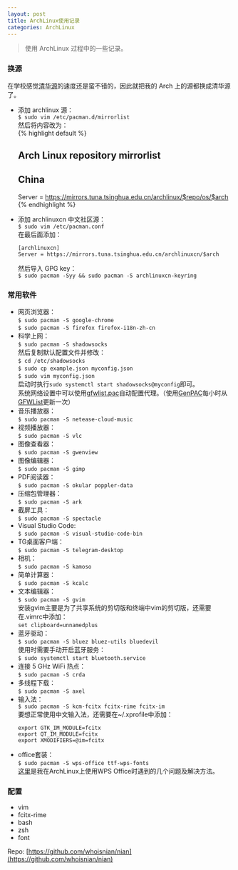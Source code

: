 ```yaml
---
layout: post
title: ArchLinux使用记录
categories: ArchLinux
---
```


> 使用 ArchLinux 过程中的一些记录。

<!-- more -->

### 换源  
在学校感觉[清华源](https://mirror.tuna.tsinghua.edu.cn/)的速度还是蛮不错的，因此就把我的 Arch 上的源都换成清华源了。  
* 添加 archlinux 源：  
  `$ sudo vim /etc/pacman.d/mirrorlist`  
  然后将内容改为：  
  {% highlight default %}
  ##  
  ## Arch Linux repository mirrorlist  
  ##  
    
  ## China  
  Server = https://mirrors.tuna.tsinghua.edu.cn/archlinux/$repo/os/$arch  
  {% endhighlight %}
* 添加 archlinuxcn 中文社区源：  
  `$ sudo vim /etc/pacman.conf`  
  在最后面添加：  
  ```
  [archlinuxcn]  
  Server = https://mirrors.tuna.tsinghua.edu.cn/archlinuxcn/$arch  
  ```
  然后导入 GPG key：  
  `$ sudo pacman -Syy && sudo pacman -S archlinuxcn-keyring`  

### 常用软件
* 网页浏览器：  
  `$ sudo pacman -S google-chrome`  
  `$ sudo pacman -S firefox firefox-i18n-zh-cn`  
* 科学上网：  
  `$ sudo pacman -S shadowsocks`  
  然后复制默认配置文件并修改：  
  `$ cd /etc/shadowsocks`  
  `$ sudo cp example.json myconfig.json`  
  `$ sudo vim myconfig.json`  
  启动时执行`sudo systemctl start shadowsocks@myconfig`即可。  
  系统网络设置中可以使用[gfwlist.pac](https://cdn.whoisnian.com/gfwlist.pac)自动配置代理。（使用[GenPAC](https://github.com/JinnLynn/genpac)每小时从[GFWList](https://github.com/gfwlist/gfwlist)更新一次）  
* 音乐播放器：  
  `$ sudo pacman -S netease-cloud-music`  
* 视频播放器：  
  `$ sudo pacman -S vlc`  
* 图像查看器：  
  `$ sudo pacman -S gwenview`  
* 图像编辑器：  
  `$ sudo pacman -S gimp`
* PDF阅读器：  
  `$ sudo pacman -S okular poppler-data`  
* 压缩包管理器：  
  `$ sudo pacman -S ark`  
* 截屏工具：  
  `$ sudo pacman -S spectacle`  
* Visual Studio Code:    
  `$ sudo pacman -S visual-studio-code-bin`  
* TG桌面客户端：  
  `$ sudo pacman -S telegram-desktop`  
* 相机：  
  `$ sudo pacman -S kamoso`  
* 简单计算器：  
  `$ sudo pacman -S kcalc`  
* 文本编辑器：  
  `$ sudo pacman -S gvim`  
  安装gvim主要是为了共享系统的剪切版和终端中vim的剪切版，还需要在.vimrc中添加：  
  `set clipboard=unnamedplus`  
* 蓝牙驱动：  
  `$ sudo pacman -S bluez bluez-utils bluedevil`  
  使用时需要手动开启蓝牙服务：  
  `$ sudo systemctl start bluetooth.service`  
* 连接 5 GHz WiFi 热点：  
  `$ sudo pacman -S crda`  
* 多线程下载：  
  `$ sudo pacman -S axel`  
* 输入法：  
  `$ sudo pacman -S kcm-fcitx fcitx-rime fcitx-im`  
  要想正常使用中文输入法，还需要在~/.xprofile中添加：  
  ```
  export GTK_IM_MODULE=fcitx  
  export QT_IM_MODULE=fcitx  
  export XMODIFIERS=@im=fcitx  
  ```
* office套装：  
  `$ sudo pacman -S wps-office ttf-wps-fonts`  
  [这里](/2018/06/13/WPS-Office使用记录/)是我在ArchLinux上使用WPS Office时遇到的几个问题及解决方法。  

### 配置
* vim  
* fcitx-rime  
* bash  
* zsh  
* font  

Repo: [https://github.com/whoisnian/nian](https://github.com/whoisnian/nian)
